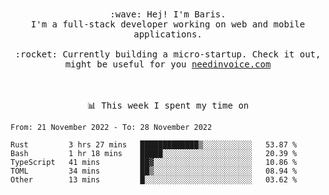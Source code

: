 <p align="center">
  <br><br>
  <samp>
    :wave: Hej! I'm Baris.
    <br>I'm a full-stack developer working on web and mobile applications.
       <br><br>:rocket: Currently building a micro-startup. Check it out, might be useful for you <a href="https://needinvoice.com/" target="_blank">needinvoice.com</a>

  </samp>
 <br><br><br>
</p>
<p align=center><samp>📊  This week I spent my time on</samp></p>


<!--START_SECTION:waka-->

```text
From: 21 November 2022 - To: 28 November 2022

Rust         3 hrs 27 mins   █████████████▒░░░░░░░░░░░   53.87 %
Bash         1 hr 18 mins    █████░░░░░░░░░░░░░░░░░░░░   20.39 %
TypeScript   41 mins         ██▓░░░░░░░░░░░░░░░░░░░░░░   10.86 %
TOML         34 mins         ██▒░░░░░░░░░░░░░░░░░░░░░░   08.94 %
Other        13 mins         █░░░░░░░░░░░░░░░░░░░░░░░░   03.62 %
```

<!--END_SECTION:waka-->


